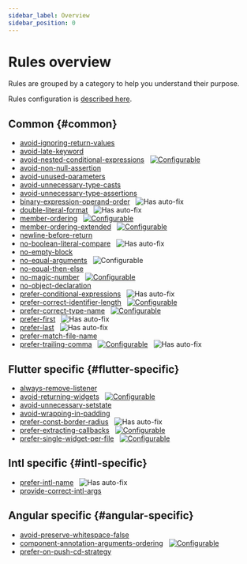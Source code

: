 ```yaml
---
sidebar_label: Overview
sidebar_position: 0
---
```


# Rules overview

Rules are grouped by a category to help you understand their purpose.

Rules configuration is [described here](../getting-started/configuration#configuring-a-rules-entry).

## Common {#common}

- [avoid-ignoring-return-values](./common/avoid-ignoring-return-values.md)
- [avoid-late-keyword](./common/avoid-late-keyword.md)
- [avoid-nested-conditional-expressions](./common/avoid-nested-conditional-expressions.md) &nbsp; [![Configurable](https://img.shields.io/badge/-configurable-informational)](./common/member-ordering.md#config-example)
- [avoid-non-null-assertion](./common/avoid-non-null-assertion.md)
- [avoid-unused-parameters](./common/avoid-unused-parameters.md)
- [avoid-unnecessary-type-casts](./common/avoid-unnecessary-type-casts.md)
- [avoid-unnecessary-type-assertions](./common/avoid-unnecessary-type-assertions.md)
- [binary-expression-operand-order](./common/binary-expression-operand-order.md) &nbsp; ![Has auto-fix](https://img.shields.io/badge/-has%20auto--fix-success)
- [double-literal-format](./common/double-literal-format.md) &nbsp; ![Has auto-fix](https://img.shields.io/badge/-has%20auto--fix-success)
- [member-ordering](./common/member-ordering.md) &nbsp; [![Configurable](https://img.shields.io/badge/-configurable-informational)](./common/member-ordering.md#config-example)
- [member-ordering-extended](./common/member-ordering-extended.md) &nbsp; [![Configurable](https://img.shields.io/badge/-configurable-informational)](./common/member-ordering-extended.md#config-example)
- [newline-before-return](./common/newline-before-return.md)
- [no-boolean-literal-compare](./common/no-boolean-literal-compare.md) &nbsp; ![Has auto-fix](https://img.shields.io/badge/-has%20auto--fix-success)
- [no-empty-block](./common/no-empty-block.md)
- [no-equal-arguments](./common/no-equal-arguments.md) &nbsp; ![Configurable](https://img.shields.io/badge/-configurable-informational)
- [no-equal-then-else](./common/no-equal-then-else.md)
- [no-magic-number](./common/no-magic-number.md) &nbsp; [![Configurable](https://img.shields.io/badge/-configurable-informational)](./common/no-magic-number.md#config-example)
- [no-object-declaration](./common/no-object-declaration.md)
- [prefer-conditional-expressions](./common/prefer-conditional-expressions.md) &nbsp; ![Has auto-fix](https://img.shields.io/badge/-has%20auto--fix-success)
- [prefer-correct-identifier-length](./common/prefer-correct-identifier-length.md) &nbsp;  [![Configurable](https://img.shields.io/badge/-configurable-informational)](./common/prefer-correct-identifier-length.md#config-example)
- [prefer-correct-type-name](./common/prefer-correct-type-name.md) &nbsp;  [![Configurable](https://img.shields.io/badge/-configurable-informational)](./common/prefer-correct-type-name.md#config-example)
- [prefer-first](./common/prefer-first.md) &nbsp; ![Has auto-fix](https://img.shields.io/badge/-has%20auto--fix-success)
- [prefer-last](./common/prefer-last.md) &nbsp; ![Has auto-fix](https://img.shields.io/badge/-has%20auto--fix-success)
- [prefer-match-file-name](common/prefer-match-file-name.md)
- [prefer-trailing-comma](./common/prefer-trailing-comma.md) &nbsp; [![Configurable](https://img.shields.io/badge/-configurable-informational)](./common/prefer-trailing-comma.md#config-example) &nbsp; ![Has auto-fix](https://img.shields.io/badge/-has%20auto--fix-success)

## Flutter specific {#flutter-specific}

- [always-remove-listener](./flutter/always-remove-listener.md)
- [avoid-returning-widgets](./flutter/avoid-returning-widgets.md) &nbsp; [![Configurable](https://img.shields.io/badge/-configurable-informational)](./flutter/avoid-returning-widgets.md#config-example)
- [avoid-unnecessary-setstate](./flutter/avoid-unnecessary-setstate.md)
- [avoid-wrapping-in-padding](./flutter/avoid-wrapping-in-padding.md)
- [prefer-const-border-radius](./flutter/prefer-const-border-radius.md) &nbsp; ![Has auto-fix](https://img.shields.io/badge/-has%20auto--fix-success)
- [prefer-extracting-callbacks](./flutter/prefer-extracting-callbacks.md) &nbsp; [![Configurable](https://img.shields.io/badge/-configurable-informational)](./flutter/prefer-extracting-callbacks.md#config-example)
- [prefer-single-widget-per-file](./flutter/prefer-single-widget-per-file.md) &nbsp; [![Configurable](https://img.shields.io/badge/-configurable-informational)](./flutter/prefer-single-widget-per-file.md#config-example)

## Intl specific {#intl-specific}

- [prefer-intl-name](./intl/prefer-intl-name.md) &nbsp; ![Has auto-fix](https://img.shields.io/badge/-has%20auto--fix-success)
- [provide-correct-intl-args](./intl/provide-correct-intl-args.md)

## Angular specific {#angular-specific}

- [avoid-preserve-whitespace-false](./angular/avoid-preserve-whitespace-false.md)
- [component-annotation-arguments-ordering](./angular/component-annotation-arguments-ordering.md) &nbsp; [![Configurable](https://img.shields.io/badge/-configurable-informational)](./angular/component-annotation-arguments-ordering.md#config-example)
- [prefer-on-push-cd-strategy](./angular/prefer-on-push-cd-strategy.md)
